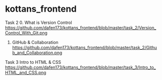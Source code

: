 # kottans_frontend

Task 2
0. What is Version Control
https://github.com/dafen173/kottans_frontend/blob/master/task_2/Version_Control_With_Git.png
1. GitHub & Collaboration
https://github.com/dafen173/kottans_frontend/blob/master/task_2/Github_and_Collaboration.png


Task 3
Intro to HTML & CSS
https://github.com/dafen173/kottans_frontend/blob/master/task_3/Intro_to_HTML_and_CSS.png

